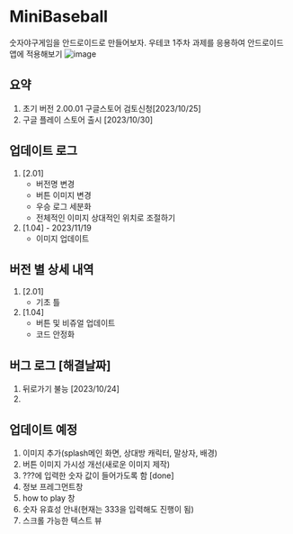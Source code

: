 # MiniBaseball
숫자야구게임을 안드로이드로 만들어보자. 우테코 1주차 과제를 응용하여 안드로이드 앱에 적용해보기
![image](https://github.com/Oh-JunTaek/MiniBaseball/assets/143782929/5ec14bc9-dcac-4e01-be18-e1901d68ac28)




## 요약
1. 초기 버전 2.00.01 구글스토어 검토신청[2023/10/25] 
2. 구글 플레이 스토어 출시 [2023/10/30]

## 업데이트 로그
1. [2.01]
   - 버전명 변경
   - 버튼 이미지 변경
   - 우승 로그 세분화
   - 전체적인 이미지 상대적인 위치로 조절하기
2. [1.04] - 2023/11/19
   - 이미지 업데이트

## 버전 별 상세 내역
1. [2.01]
   - 기초 틀
2. [1.04]
   - 버튼 및 비쥬얼 업데이트
   - 코드 안정화

## 버그 로그 [해결날짜]
1. 뒤로가기 불능 [2023/10/24]
2. 



## 업데이트 예정
1. 이미지 추가(splash메인 화면, 상대방 캐릭터, 말상자, 배경)
2. 버튼 이미지 가시성 개선(새로운 이미지 제작)
3. ???에 입력한 숫자 값이 들어가도록 함 [done]
4. 정보 프레그먼트창
5. how to play 창
6. 숫자 유효성 안내(현재는 333을 입력해도 진행이 됨)
7. 스크롤 가능한 텍스트 뷰
